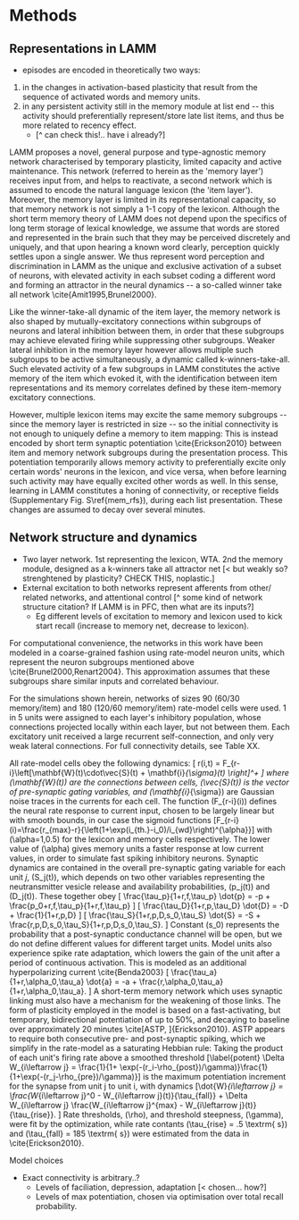 # Methods
## Representations in LAMM

* episodes are encoded in theoretically two ways:
 1. in the changes in activation-based plasticity that result from the sequence of activated words and memory units.  
 2. in any persistent activity still in the memory module at list end -- this activity should preferentially represent/store late list items, and thus be more related to recency effect.  
     * [^ can check this!.. have i already?]

LAMM proposes a novel, general purpose and type-agnostic memory network characterised by temporary plasticity, limited capacity and active maintenance. This network (referred to herein as the 'memory layer') receives input from, and helps to reactivate, a second network which is assumed to encode the natural language lexicon (the 'item layer'). Moreover, the memory layer is limited in its representational capacity, so that memory network is not simply a 1-1 copy of the lexicon. Although the short term memory theory of LAMM does not depend upon the specifics of long term storage of lexical knowledge, we assume that words are stored and represented in the brain such that they may be perceived discretely and uniquely, and that upon hearing a known word clearly, perception quickly settles upon a single answer. We thus represent word perception and discrimination in LAMM as the unique and exclusive activation of a subset of neurons, with elevated activity in each subset coding a different word and forming an attractor in the neural dynamics -- a so-called winner take all network \cite{Amit1995,Brunel2000}.

Like the winner-take-all dynamic of the item layer, the memory network is also shaped by mutually-excitatory connections within subgroups of neurons and lateral inhibition between them, in order that these subgroups may achieve elevated firing while suppressing other subgroups. Weaker lateral inhibition in the memory layer however allows multiple such subgroups to be active simultaneously, a dynamic called k-winners-take-all. Such elevated activity of a few subgroups in LAMM constitutes the active memory of the item which evoked it, with the identification between item representations and its memory correlates defined by these item-memory excitatory connections.

However, multiple lexicon items may excite the same memory subgroups -- since the memory layer is restricted in size -- so the initial connectivity is not enough to uniquely define a memory to item mapping: This is instead encoded by short term synaptic potentiation \cite{Erickson2010} between item and memory network subgroups during the presentation process. This potentiation temporarily allows memory activity to preferentially excite only certain words' neurons in the lexicon, and vice versa, when before learning such activity may have equally excited other words as well. In this sense, learning in LAMM constitutes a honing of connectivity, or receptive fields (Supplementary Fig. S\ref{mem_rfs}), during each list presentation. These changes are assumed to decay over several minutes.

## Network structure and dynamics

* Two layer network. 1st representing the lexicon, WTA. 2nd the memory module, designed as a k-winners take all attractor net [< but weakly so? strenghtened by plasticity? CHECK THIS, noplastic.]
* External excitation to both networks represent afferents from other/ related networks, and attentional control [^ some kind of network structure citation? If LAMM is in PFC, then what are its inputs?]
    * Eg different levels of excitation to memory and lexicon used to kick start recall (increase to memory net, decrease to lexicon).
 

For computational convenience, the networks in this work have been modeled in a coarse-grained fashion using rate-model neuron units, which represent the neuron subgroups mentioned above \cite{Brunel2000,Renart2004}. This approximation assumes that these subgroups share similar inputs and correlated behaviour.

For the simulations shown herein, networks of sizes 90 (60/30 memory/item) and 180 (120/60 memory/item) rate-model cells were used. 1 in 5 units were assigned to each layer's inhibitory population, whose connections projected locally within each layer, but not between them. Each excitatory unit received a large recurrent self-connection, and only very weak lateral connections. For full connectivity details, see Table XX.

All rate-model cells obey the following dynamics:
\[ r(i,t) = F_{r-i}\left[\mathbf{W}(t)\cdot\vec{S}(t) + \mathbf{i}_{\sigma}(t) \right]^+ \]
where \(\mathbf{W}(t)\) are the connections between cells, \(\vec{S}(t)\) is the vector of pre-synaptic gating variables, and \(\mathbf{i}_{\sigma}\) are Gaussian noise traces in the currents for each cell. The function \(F_{r-i}(i)\) defines the neural rate response to current input, chosen to be largely linear but with smooth bounds, in our case the sigmoid functions
\[F_{r-i}(i)=\frac{r_{max}-r}{\left(1+\exp(i_{th.}-i_0)/i_{wd}\right)^{\alpha}}\]
with \(\alpha=1,0.5\) for the lexicon and memory cells respectively. The lower value of \(\alpha\) gives memory units a faster response at low current values, in order to simulate fast spiking inhibitory neurons. 
Synaptic dynamics are contained in the overall pre-synaptic gating variable for each unit _j_, \(S_j(t)\), which depends on two other variables representing the neutransmitter vesicle release and availability probabilities, \(p_j(t)\) and \(D_j(t)\). These together obey
\[ \frac{\tau_p}{1+r\,f\,\tau_p}  \dot{p} = -p + \frac{p_0+r\,f\,\tau_p}{1+r\,f\,\tau_p} \]
\[ \frac{\tau_D}{1+r\,p\,\tau_D}    \dot{D} = -D + \frac{1}{1+r\,p\,D} \]
\[ \frac{\tau_S}{1+r\,p\,D\,s_0\,\tau_S} \dot{S} = -S + \frac{r\,p\,D\,s_0\,\tau_S}{1+r\,p\,D\,s_0\,\tau_S}. \]
Constant \(s_0\) represents the probability that a post-synaptic conductance channel will be open, but we do not define different values for different target units.
Model units also experience spike rate adaptation, which lowers the gain of the unit after a period of continuous activation. This is modeled as an additional hyperpolarizing current \cite{Benda2003}
\[ \frac{\tau_a}{1+r\,\alpha_0\,\tau_a} \dot{a} = -a + \frac{r\,\alpha_0\,\tau_a}{1+r\,\alpha_0\,\tau_a}. \]
A short-term memory network which uses synaptic linking must also have a mechanism for the weakening of those links. The form of plasticity employed in the model is based on a fast-activating, but temporary, bidirectional potentiation of up to 50%, and decaying to baseline over approximately 20 minutes \cite[ASTP, ]{Erickson2010}. ASTP appears to require both consecutive pre- and post-synaptic spiking, which we simplify in the rate-model as a saturating Hebbian rule: Taking the product of each unit's firing rate above a smoothed threshold
\[\label{potent} \Delta W_{i\leftarrow j} = \frac{1}{1+ \exp(-(r_i-\rho_{post})/\gamma)}\frac{1}{1+\exp(-(r_j-\rho_{pre})/\gamma)}\]
is the maximum potentiation increment for the synapse from unit j to unit i, with dynamics
\[\dot{W}_{i\leftarrow j} = \frac{W_{i\leftarrow j}^0 - W_{i\leftarrow j}(t)}{\tau_{fall}} + \Delta W_{i\leftarrow j} \frac{W_{i\leftarrow j}^{max} - W_{i\leftarrow j}(t)}{\tau_{rise}}. \]
Rate thresholds, \(\rho\), and threshold steepness, \(\gamma\), were fit by the optimization, while rate contants \(\tau_{rise} = .5 \textrm{ s}\) and \(\tau_{fall} = 185 \textrm{ s}\) were estimated from the data in \cite{Erickson2010}.


Model choices

- Exact connectivity is arbitrary..?
    - Levels of faciliation, depression, adaptation [< chosen... how?] 
    - Levels of max potentiation, chosen via optimisation over total recall probability.
